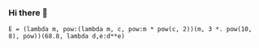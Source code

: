### Hi there 👋

<!--
**nshaibu/nshaibu** is a ✨ _special_ ✨ repository because its `README.md` (this file) appears on your GitHub profile.

Here are some ideas to get you started:

- 🔭 I’m currently working on ...
- 🌱 I’m currently learning ...
- 👯 I’m looking to collaborate on ...
- 🤔 I’m looking for help with ...
- 💬 Ask me about ...
- 📫 How to reach me: ...
- 😄 Pronouns: ...
- ⚡ Fun fact: ...
-->

```E = (lambda m, pow:(lambda m, c, pow:m * pow(c, 2))(m, 3 *. pow(10, 8), pow))(68.8, lambda d,e:d**e)```
